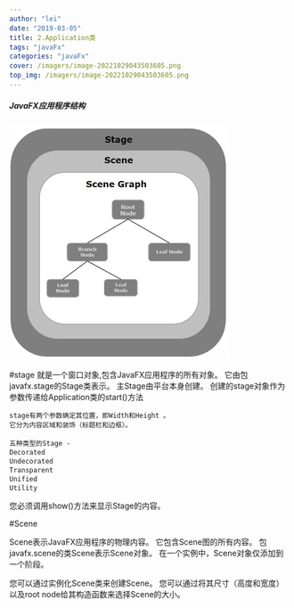 ```yaml
---
author: "lei"
date: "2019-03-05"
title: 2.Application类
tags: "javaFx"
categories: "javaFx"
cover: /imagers/image-20221029043503605.png
top_img: /imagers/image-20221029043503605.png
---
```


##### JavaFX应用程序结构

![](imagers/7828d5dc.png)

#stage
就是一个窗口对象,包含JavaFX应用程序的所有对象。
它由包javafx.stage的Stage类表示。 主Stage由平台本身创建。
创建的stage对象作为参数传递给Application类的start()方法

    stage有两个参数确定其位置，即Width和Height 。
    它分为内容区域和装饰（标题栏和边框）。
    
    五种类型的Stage -
    Decorated
    Undecorated
    Transparent
    Unified
    Utility

您必须调用show()方法来显示Stage的内容。

#Scene

Scene表示JavaFX应用程序的物理内容。 它包含Scene图的所有内容。 
包javafx.scene的类Scene表示Scene对象。 在一个实例中，Scene对象仅添加到一个阶段。

您可以通过实例化Scene类来创建Scene。 您可以通过将其尺寸（高度和宽度）
以及root node给其构造函数来选择Scene的大小。